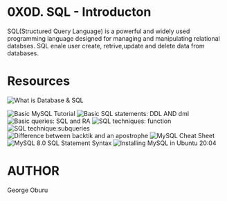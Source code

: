 # 0X0D. SQL - Introducton

SQL(Structured Query Language) is a powerful and widely used programming language designed for managing and manipulating relational databses. SQL enale user create, retrive,update and delete data from databases. 

# Resources

![What is Database & SQL](https://intranet.alxswe.com/rltoken/yyRKTEdRkYEVlRgZPbasjw)

![Basic MySQL Tutorial](https://intranet.alxswe.com/rltoken/sV2PtK5YfQsXWW1malRZ5Q)
![Basic SQL statements: DDL AND dml](https://intranet.alxswe.com/rltoken/IUKo4-UaRZSKPvXr5u9oBw)
![Basic queries: SQL and RA](https://intranet.alxswe.com/rltoken/rXKvu2u7vg1Hj6bnX7UgMg)
![SQL techniques: function](https://intranet.alxswe.com/rltoken/-Riv_dzSYsJyvy-LlaO6Mg)
![SQL technique:subqueries](https://intranet.alxswe.com/rltoken/QpIXoR--8eBIaidgSWYsBQ)
![Difference between backtik and an apostrophe](https://intranet.alxswe.com/rltoken/Gt0nFJPJRwW2Y0izzwbVrw)
![MySQL Cheat Sheet](https://intranet.alxswe.com/rltoken/1oU1LwCksQLXjs6fZYezrw)
![MySQL 8.0 SQL Statement Syntax](https://intranet.alxswe.com/rltoken/HmdmLiYBM0Q34iCYPWd9XQ)
![Installing MySQL in Ubuntu 20:04](https://intranet.alxswe.com/rltoken/IpYI9rgbwfjxOAQQgpHCmQ)

# AUTHOR 
George Oburu
